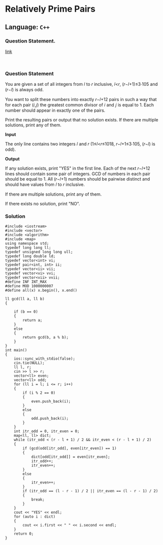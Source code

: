 
# Relatively Prime Pairs

## Language: `C++`

### Question Statement.
[link](https://codeforces.com/problemset/problem/1051/B?f0a28=1)

&nbsp;

### **Question Statement**

You are given a set of all integers from 𝑙 to 𝑟 inclusive, 𝑙<𝑟, (𝑟−𝑙+1)≤3⋅105 and (𝑟−𝑙) is always odd.

You want to split these numbers into exactly 𝑟−𝑙+12 pairs in such a way that for each pair (𝑖,𝑗) the greatest common divisor of 𝑖 and 𝑗 is equal to 1. Each number should appear in exactly one of the pairs.

Print the resulting pairs or output that no solution exists. If there are multiple solutions, print any of them.

**Input**

The only line contains two integers 𝑙 and 𝑟 (1≤𝑙<𝑟≤1018, 𝑟−𝑙+1≤3⋅105, (𝑟−𝑙) is odd).


**Output**

If any solution exists, print "YES" in the first line. Each of the next 𝑟−𝑙+12 lines should contain some pair of integers. GCD of numbers in each pair should be equal to 1. All (𝑟−𝑙+1) numbers should be pairwise distinct and should have values from 𝑙 to 𝑟 inclusive.

If there are multiple solutions, print any of them.

If there exists no solution, print "NO".

### **Solution**

```
#include <iostream>
#include <vector>
#include <algorithm>
#include <map>
using namespace std;
typedef long long ll;
typedef unsigned long long ull;
typedef long double ld;
typedef vector<int> vi;
typedef pair<int, int> ii;
typedef vector<ii> vii;
typedef vector<vi> vvi;
typedef vector<vii> vvii;
#define INF INT_MAX
#define MOD 1000000007
#define all(x) x.begin(), x.end()

ll gcd(ll a, ll b)
{

    if (b == 0)
    {
        return a;
    }
    else
    {
        return gcd(b, a % b);
    }
}
int main()
{
    ios::sync_with_stdio(false);
    cin.tie(NULL);
    ll l, r;
    cin >> l >> r;
    vector<ll> even;
    vector<ll> odd;
    for (ll i = l; i <= r; i++)
    {
        if (i % 2 == 0)
        {
            even.push_back(i);
        }
        else
        {
            odd.push_back(i);
        }
    }
    int itr_odd = 0, itr_even = 0;
    map<ll, ll> dict;
    while (itr_odd < (r - l + 1) / 2 && itr_even < (r - l + 1) / 2)
    {
        if (gcd(odd[itr_odd], even[itr_even]) == 1)
        {
            dict[odd[itr_odd]] = even[itr_even];
            itr_odd++;
            itr_even++;
        }
        else
        {
            itr_even++;
        }
        if (itr_odd == (l - r - 1) / 2 || itr_even == (l - r - 1) / 2)
        {
            break;
        }
    }
    cout << "YES" << endl;
    for (auto i : dict)
    {
        cout << i.first << " " << i.second << endl;
    }
    return 0;
}

```
